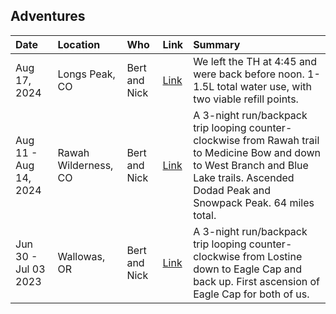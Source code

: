 ## Adventures

| Date | Location | Who | Link | Summary |
| :--- | :------- | :-- | :--- | :------ |
| Aug 17, 2024 | Longs Peak, CO | Bert and Nick | [Link](2024-longs-peak-keyhole-route.md) | We left the TH at 4:45 and were back before noon. 1-1.5L total water use, with two viable refill points. |
| Aug 11 - Aug 14, 2024 | Rawah Wilderness, CO | Bert and Nick | [Link](2024-rawah-wilderness.md) | A 3-night run/backpack trip looping counter-clockwise from Rawah trail to Medicine Bow and down to West Branch and Blue Lake trails. Ascended Dodad Peak and Snowpack Peak. 64 miles total. |
| Jun 30 - Jul 03 2023 | Wallowas, OR | Bert and Nick | [Link](2023-wallowas-lostine-eagle-cap.md) | A 3-night run/backpack trip looping counter-clockwise from Lostine down to Eagle Cap and back up. First ascension of Eagle Cap for both of us. |
